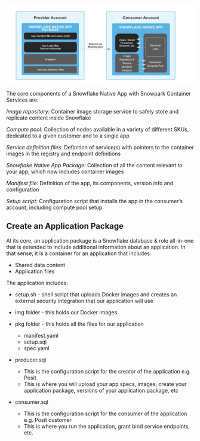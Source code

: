 ![](./pictures/native_app_arch.png "native app")


The core components of a Snowflake Native App with Snowpark Container Services are:

*Image repository:* Container image storage service to safely store and replicate content inside Snowflake

*Compute pool:* Collection of nodes available in a variety of different SKUs, dedicated to a given customer and to a single app 

*Service definition files:* Definition of service(s) with pointers to the container images in the registry and endpoint definitions

*Snowflake Native App Package:* Collection of all the content relevant to your app, which now includes container images

*Manifest file:* Definition of the app, its components, version info and configuration 

*Setup script:* Configuration script that installs the app in the consumer’s account, including compute pool setup 


## Create an Application Package
At its core, an application package is a Snowflake database & role all-in-one that is extended to include additional information about an application. In that sense, it is a container for an application that includes:

- Shared data content
- Application files

The application includes:

- setup.sh - shell script that uploads Docker images and creates an external security integration that our application will use

- img folder - this holds our Docker images

- pkg folder - this holds all the files for our application
    - manifest.yaml
    - setup.sql
    - spec.yaml

- producer.sql
    - This is the configuration script for the creator of the application e.g. Posit
    - This is where you will upload your app specs, images, create your application package, versions of your application package, etc

- consumer.sql
    - This is the configuration script for the consumer of the application e.g. Posit customer
    - This is where you run the application, grant bind service endpoints, etc.
